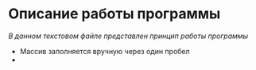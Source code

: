 # **Описание работы программы**

*В данном текстовом файле представлен принцип работы программы*

* Массив заполняется вручную через один пробел
* 

